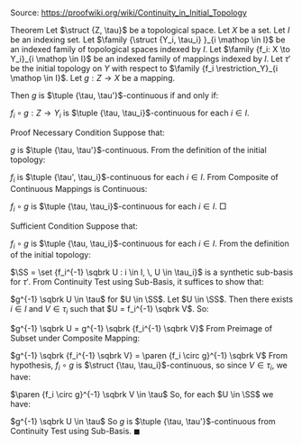 # 

Source: https://proofwiki.org/wiki/Continuity_in_Initial_Topology



Theorem
Let $\struct {Z, \tau}$ be a topological space. 
Let $X$ be a set.
Let $I$ be an indexing set.
Let $\family {\struct {Y_i, \tau_i} }_{i \mathop \in I}$ be an indexed family of topological spaces indexed by $I$.
Let $\family {f_i: X \to Y_i}_{i \mathop \in I}$ be an indexed family of mappings indexed by $I$.
Let $\tau'$ be the initial topology on $Y$ with respect to $\family {f_i \restriction_Y}_{i \mathop \in I}$.
Let $g : Z \to X$ be a mapping. 

Then $g$ is $\tuple {\tau, \tau'}$-continuous if and only if: 

$f_i \circ g : Z \to Y_i$ is $\tuple {\tau, \tau_i}$-continuous for each $i \in I$.


Proof
Necessary Condition
Suppose that: 

$g$ is $\tuple {\tau, \tau'}$-continuous.
From the definition of the initial topology:

$f_i$ is $\tuple {\tau', \tau_i}$-continuous for each $i \in I$.
From Composite of Continuous Mappings is Continuous:

$f_i \circ g$ is $\tuple {\tau, \tau_i}$-continuous for each $i \in I$.
$\Box$

Sufficient Condition
Suppose that: 

$f_i \circ g$ is $\tuple {\tau, \tau_i}$-continuous for each $i \in I$.
From the definition of the initial topology:

$\SS = \set {f_i^{-1} \sqbrk U : i \in I, \, U \in \tau_i}$
is a synthetic sub-basis for $\tau'$. 
From Continuity Test using Sub-Basis, it suffices to show that: 

$g^{-1} \sqbrk U \in \tau$ for $U \in \SS$.
Let $U \in \SS$.
Then there exists $i \in I$ and $V \in \tau_i$ such that $U = f_i^{-1} \sqbrk V$.
So:

$g^{-1} \sqbrk U = g^{-1} \sqbrk {f_i^{-1} \sqbrk V}$
From Preimage of Subset under Composite Mapping:

$g^{-1} \sqbrk {f_i^{-1} \sqbrk V} = \paren {f_i \circ g}^{-1} \sqbrk V$
From hypothesis, $f_i \circ g$ is $\struct {\tau, \tau_i}$-continuous, so since $V \in \tau_i$, we have: 

$\paren {f_i \circ g}^{-1} \sqbrk V \in \tau$
So, for each $U \in \SS$ we have: 

$g^{-1} \sqbrk U \in \tau$
So $g$ is $\tuple {\tau, \tau'}$-continuous from Continuity Test using Sub-Basis.
$\blacksquare$





